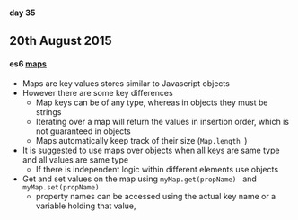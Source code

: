 #### day 35
## 20th August 2015

#### es6 [maps](https://developer.mozilla.org/en/docs/Web/JavaScript/Reference/Global_Objects/Map)
* Maps are key values stores similar to Javascript objects
* However there are some key differences
  * Map keys can be of any type, whereas in objects they must be strings
  * Iterating over a map will return the values in insertion order, which is not guaranteed in objects
  * Maps automatically keep track of their size (`Map.length `)
* It is suggested to use maps over objects when all keys are same type and all values are same type
  * If there is independent logic within different elements use objects
* Get and set values on the map using `myMap.get(propName) ` and `myMap.set(propName) `
  * property names can be accessed using the actual key name or a variable holding that value,
